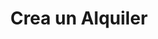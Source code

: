 ---
title: "Crea un Alquiler"
description: "Relacion se propiedad con su inquilino describiendo gastos, servios y demas."
image: "./signing-contract.png"
---